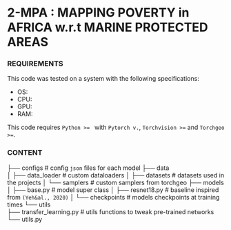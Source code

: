# 2-MPA : MAPPING POVERTY in AFRICA w.r.t MARINE PROTECTED AREAS

### REQUIREMENTS
This code was tested on a system with the following specifications:  
- OS:  
- CPU:  
- GPU:  
- RAM:  

This code requires `Python >= ` with `Pytorch v.`, `Torchvision >=` and `Torchgeo >=`.

### CONTENT

├── configs                  # config `json` files for each model
├── data                   
│   ├── data_loader          # custom dataloaders
│   ├── datasets             # datasets used in the projects
│   └── samplers             # custom samplers from torchgeo
├──  models                  
│   ├── base.py              # model super class
│   ├── resnet18.py          # baseline inspired from `(Yeh&al., 2020)`
│   └── checkpoints          # models checkpoints at training times
└── utils                   
    ├── transfer_learning.py # utils functions to tweak pre-trained networks
    └── utils.py